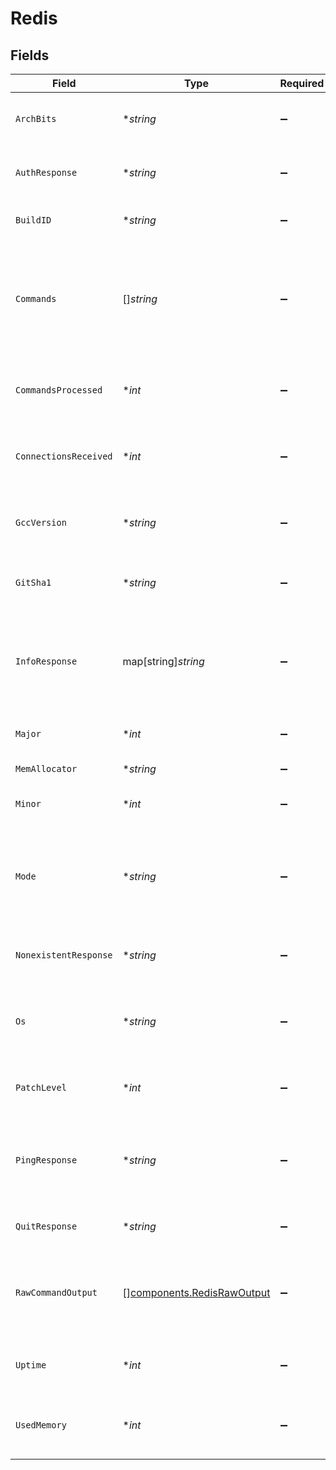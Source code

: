 # Redis


## Fields

| Field                                                                                                              | Type                                                                                                               | Required                                                                                                           | Description                                                                                                        |
| ------------------------------------------------------------------------------------------------------------------ | ------------------------------------------------------------------------------------------------------------------ | ------------------------------------------------------------------------------------------------------------------ | ------------------------------------------------------------------------------------------------------------------ |
| `ArchBits`                                                                                                         | **string*                                                                                                          | :heavy_minus_sign:                                                                                                 | The architecture bits (32 or 64) the Redis server used to build.                                                   |
| `AuthResponse`                                                                                                     | **string*                                                                                                          | :heavy_minus_sign:                                                                                                 | The response from the AUTH command, if sent.                                                                       |
| `BuildID`                                                                                                          | **string*                                                                                                          | :heavy_minus_sign:                                                                                                 | The Build ID of the Redis server.                                                                                  |
| `Commands`                                                                                                         | []*string*                                                                                                         | :heavy_minus_sign:                                                                                                 | The list of commands actually sent to the server, serialized in inline format, like 'PING' or 'AUTH somePassword'. |
| `CommandsProcessed`                                                                                                | **int*                                                                                                             | :heavy_minus_sign:                                                                                                 | The total number of commands processed by the server.                                                              |
| `ConnectionsReceived`                                                                                              | **int*                                                                                                             | :heavy_minus_sign:                                                                                                 | The total number of connections accepted by the server.                                                            |
| `GccVersion`                                                                                                       | **string*                                                                                                          | :heavy_minus_sign:                                                                                                 | The version of the GCC compiler used to compile the Redis server.                                                  |
| `GitSha1`                                                                                                          | **string*                                                                                                          | :heavy_minus_sign:                                                                                                 | The Sha-1 Git commit hash the Redis server used.                                                                   |
| `InfoResponse`                                                                                                     | map[string]*string*                                                                                                | :heavy_minus_sign:                                                                                                 | The response from the INFO command. Should be a series of key:value pairs separated by CRLFs.                      |
| `Major`                                                                                                            | **int*                                                                                                             | :heavy_minus_sign:                                                                                                 | Major is the version's major number.                                                                               |
| `MemAllocator`                                                                                                     | **string*                                                                                                          | :heavy_minus_sign:                                                                                                 | The memory allocator.                                                                                              |
| `Minor`                                                                                                            | **int*                                                                                                             | :heavy_minus_sign:                                                                                                 | Minor is the version's major number.                                                                               |
| `Mode`                                                                                                             | **string*                                                                                                          | :heavy_minus_sign:                                                                                                 | The mode the Redis server is running (standalone or cluster), read from the the info_response (if available).      |
| `NonexistentResponse`                                                                                              | **string*                                                                                                          | :heavy_minus_sign:                                                                                                 | The response from the NONEXISTENT command.                                                                         |
| `Os`                                                                                                               | **string*                                                                                                          | :heavy_minus_sign:                                                                                                 | The OS the Redis server is running, read from the the info_response (if available).                                |
| `PatchLevel`                                                                                                       | **int*                                                                                                             | :heavy_minus_sign:                                                                                                 | Patchlevel is the version's patchlevel number.                                                                     |
| `PingResponse`                                                                                                     | **string*                                                                                                          | :heavy_minus_sign:                                                                                                 | The response from the PING command; should either be "PONG" or an authentication error.                            |
| `QuitResponse`                                                                                                     | **string*                                                                                                          | :heavy_minus_sign:                                                                                                 | The response to the QUIT command.                                                                                  |
| `RawCommandOutput`                                                                                                 | [][components.RedisRawOutput](../../models/components/redisrawoutput.md)                                           | :heavy_minus_sign:                                                                                                 | The raw output returned by the server for each command sent; the indices match those of commands.                  |
| `Uptime`                                                                                                           | **int*                                                                                                             | :heavy_minus_sign:                                                                                                 | The number of seconds since Redis server start.                                                                    |
| `UsedMemory`                                                                                                       | **int*                                                                                                             | :heavy_minus_sign:                                                                                                 | The total number of bytes allocated by Redis using its allocator.                                                  |